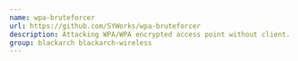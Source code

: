 ```yaml
---
name: wpa-bruteforcer
url: https://github.com/SYWorks/wpa-bruteforcer
description: Attacking WPA/WPA encrypted access point without client.
group: blackarch blackarch-wireless
---
```

